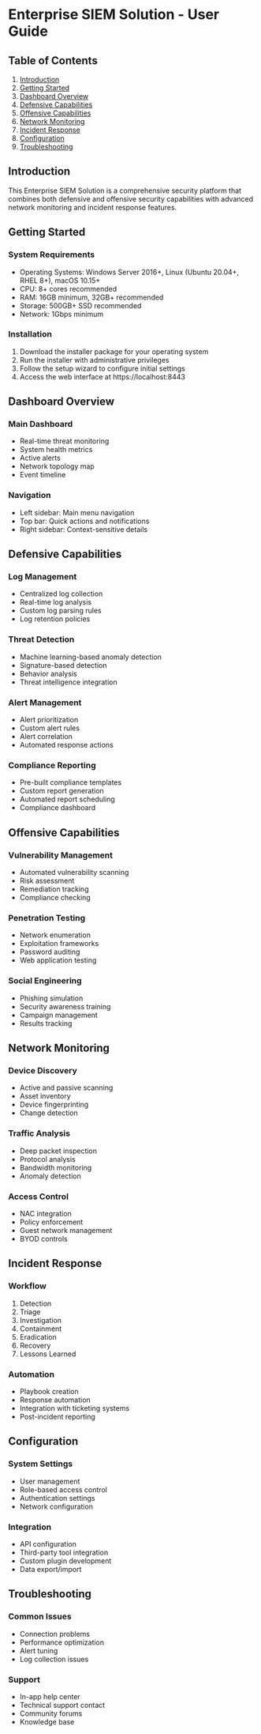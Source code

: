 # Enterprise SIEM Solution - User Guide

## Table of Contents
1. [Introduction](#introduction)
2. [Getting Started](#getting-started)
3. [Dashboard Overview](#dashboard-overview)
4. [Defensive Capabilities](#defensive-capabilities)
5. [Offensive Capabilities](#offensive-capabilities)
6. [Network Monitoring](#network-monitoring)
7. [Incident Response](#incident-response)
8. [Configuration](#configuration)
9. [Troubleshooting](#troubleshooting)

## Introduction
This Enterprise SIEM Solution is a comprehensive security platform that combines both defensive and offensive security capabilities with advanced network monitoring and incident response features.

## Getting Started
### System Requirements
- Operating Systems: Windows Server 2016+, Linux (Ubuntu 20.04+, RHEL 8+), macOS 10.15+
- CPU: 8+ cores recommended
- RAM: 16GB minimum, 32GB+ recommended
- Storage: 500GB+ SSD recommended
- Network: 1Gbps minimum

### Installation
1. Download the installer package for your operating system
2. Run the installer with administrative privileges
3. Follow the setup wizard to configure initial settings
4. Access the web interface at https://localhost:8443

## Dashboard Overview
### Main Dashboard
- Real-time threat monitoring
- System health metrics
- Active alerts
- Network topology map
- Event timeline

### Navigation
- Left sidebar: Main menu navigation
- Top bar: Quick actions and notifications
- Right sidebar: Context-sensitive details

## Defensive Capabilities
### Log Management
- Centralized log collection
- Real-time log analysis
- Custom log parsing rules
- Log retention policies

### Threat Detection
- Machine learning-based anomaly detection
- Signature-based detection
- Behavior analysis
- Threat intelligence integration

### Alert Management
- Alert prioritization
- Custom alert rules
- Alert correlation
- Automated response actions

### Compliance Reporting
- Pre-built compliance templates
- Custom report generation
- Automated report scheduling
- Compliance dashboard

## Offensive Capabilities
### Vulnerability Management
- Automated vulnerability scanning
- Risk assessment
- Remediation tracking
- Compliance checking

### Penetration Testing
- Network enumeration
- Exploitation frameworks
- Password auditing
- Web application testing

### Social Engineering
- Phishing simulation
- Security awareness training
- Campaign management
- Results tracking

## Network Monitoring
### Device Discovery
- Active and passive scanning
- Asset inventory
- Device fingerprinting
- Change detection

### Traffic Analysis
- Deep packet inspection
- Protocol analysis
- Bandwidth monitoring
- Anomaly detection

### Access Control
- NAC integration
- Policy enforcement
- Guest network management
- BYOD controls

## Incident Response
### Workflow
1. Detection
2. Triage
3. Investigation
4. Containment
5. Eradication
6. Recovery
7. Lessons Learned

### Automation
- Playbook creation
- Response automation
- Integration with ticketing systems
- Post-incident reporting

## Configuration
### System Settings
- User management
- Role-based access control
- Authentication settings
- Network configuration

### Integration
- API configuration
- Third-party tool integration
- Custom plugin development
- Data export/import

## Troubleshooting
### Common Issues
- Connection problems
- Performance optimization
- Alert tuning
- Log collection issues

### Support
- In-app help center
- Technical support contact
- Community forums
- Knowledge base
